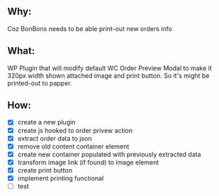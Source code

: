 ## Why:
Coz BonBons needs to be able print-out new orders info

## What:
WP Plugin that will modify default WC Order Preview Modal to make it 320px width shown attached image and print button. So it's might be printed-out to papper.

## How:
- [X] create a new plugin
- [X] create js hooked to order privew action
- [X] extract order data to json
- [X] remove old content container element
- [X] create new container populated with previously extracted data
- [x] transform image link (if found) to image element
- [x] create print button
- [x] implement printing functional
- [ ] test